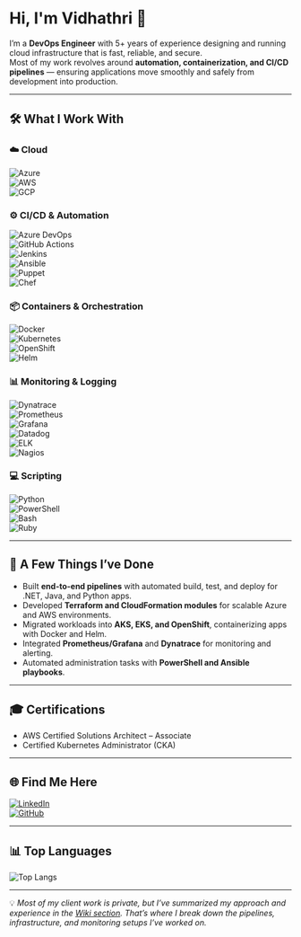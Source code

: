 # Hi, I'm Vidhathri 👋  

I’m a **DevOps Engineer** with 5+ years of experience designing and running cloud infrastructure that is fast, reliable, and secure.  
Most of my work revolves around **automation, containerization, and CI/CD pipelines** — ensuring applications move smoothly and safely from development into production.  

---

## 🛠️ What I Work With  

### ☁️ Cloud  
![Azure](https://img.shields.io/badge/Azure-0078D4?style=for-the-badge&logo=microsoftazure&logoColor=white)  
![AWS](https://img.shields.io/badge/AWS-FF9900?style=for-the-badge&logo=amazonaws&logoColor=white)  
![GCP](https://img.shields.io/badge/GCP-4285F4?style=for-the-badge&logo=googlecloud&logoColor=white)  

### ⚙️ CI/CD & Automation  
![Azure DevOps](https://img.shields.io/badge/Azure_DevOps-0078D7?style=for-the-badge&logo=azuredevops&logoColor=white)  
![GitHub Actions](https://img.shields.io/badge/GitHub_Actions-2088FF?style=for-the-badge&logo=githubactions&logoColor=white)  
![Jenkins](https://img.shields.io/badge/Jenkins-D24939?style=for-the-badge&logo=jenkins&logoColor=white)  
![Ansible](https://img.shields.io/badge/Ansible-EE0000?style=for-the-badge&logo=ansible&logoColor=white)  
![Puppet](https://img.shields.io/badge/Puppet-FFAE1A?style=for-the-badge&logo=puppet&logoColor=white)  
![Chef](https://img.shields.io/badge/Chef-F09820?style=for-the-badge&logo=chef&logoColor=white)  

### 📦 Containers & Orchestration  
![Docker](https://img.shields.io/badge/Docker-2496ED?style=for-the-badge&logo=docker&logoColor=white)  
![Kubernetes](https://img.shields.io/badge/Kubernetes-326CE5?style=for-the-badge&logo=kubernetes&logoColor=white)  
![OpenShift](https://img.shields.io/badge/OpenShift-EE0000?style=for-the-badge&logo=redhatopenshift&logoColor=white)  
![Helm](https://img.shields.io/badge/Helm-0F1689?style=for-the-badge&logo=helm&logoColor=white)  

### 📊 Monitoring & Logging  
![Dynatrace](https://img.shields.io/badge/Dynatrace-1496FF?style=for-the-badge&logo=dynatrace&logoColor=white)  
![Prometheus](https://img.shields.io/badge/Prometheus-E6522C?style=for-the-badge&logo=prometheus&logoColor=white)  
![Grafana](https://img.shields.io/badge/Grafana-F46800?style=for-the-badge&logo=grafana&logoColor=white)  
![Datadog](https://img.shields.io/badge/Datadog-632CA6?style=for-the-badge&logo=datadog&logoColor=white)  
![ELK](https://img.shields.io/badge/ELK-005571?style=for-the-badge&logo=elasticstack&logoColor=white)  
![Nagios](https://img.shields.io/badge/Nagios-000000?style=for-the-badge&logo=nagios&logoColor=white)  

### 💻 Scripting  
![Python](https://img.shields.io/badge/Python-3776AB?style=for-the-badge&logo=python&logoColor=white)  
![PowerShell](https://img.shields.io/badge/PowerShell-5391FE?style=for-the-badge&logo=powershell&logoColor=white)  
![Bash](https://img.shields.io/badge/Bash-4EAA25?style=for-the-badge&logo=gnubash&logoColor=white)  
![Ruby](https://img.shields.io/badge/Ruby-CC342D?style=for-the-badge&logo=ruby&logoColor=white)  

---

## 📌 A Few Things I’ve Done
- Built **end-to-end pipelines** with automated build, test, and deploy for .NET, Java, and Python apps.  
- Developed **Terraform and CloudFormation modules** for scalable Azure and AWS environments.  
- Migrated workloads into **AKS, EKS, and OpenShift**, containerizing apps with Docker and Helm.  
- Integrated **Prometheus/Grafana** and **Dynatrace** for monitoring and alerting.  
- Automated administration tasks with **PowerShell and Ansible playbooks**.  

---

## 🎓 Certifications
- AWS Certified Solutions Architect – Associate  
- Certified Kubernetes Administrator (CKA)  

---

## 🌐 Find Me Here
[![LinkedIn](https://img.shields.io/badge/LinkedIn-0A66C2?style=for-the-badge&logo=linkedin&logoColor=white)](https://www.linkedin.com/in/vidhathri-a-reddy)  
[![GitHub](https://img.shields.io/badge/GitHub-181717?style=for-the-badge&logo=github&logoColor=white)](https://github.com/Vidhathriasani)  

---

## 📊 Top Languages  

![Top Langs](https://github-readme-stats.vercel.app/api/top-langs/?username=Vidhathriasani&layout=compact&theme=tokyonight&hide=css,html)  

---

💡 *Most of my client work is private, but I’ve summarized my approach and experience in the [Wiki section](https://github.com/Vidhathriasani/Vidhathriasani/wiki). That’s where I break down the pipelines, infrastructure, and monitoring setups I’ve worked on.*
